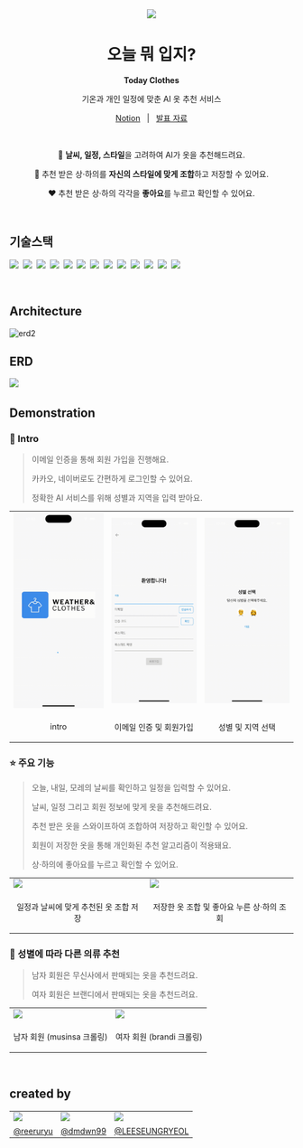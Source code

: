 <div align="center">

<img src="https://github.com/todayclothes/backend/assets/87798704/363e8346-3fac-47a7-abbb-16620e2eabd1" width=200 />


# 오늘 뭐 입지?

**Today Clothes**

기온과 개인 일정에 맞춘 AI 옷 추천 서비스

<p align=center>
  <a href="https://seat-choice.notion.site/d764a0c49d364c349e5cd35da124364c">Notion</a>
  &nbsp; | &nbsp; 
  <a href="https://drive.google.com/file/d/17s_BNsqvs_Oc18t9mrA4Z1vg6UThx9Ol/view?usp=sharing/">발표 자료</a>
</p>

<br/>

🤖 **날씨, 일정, 스타일**을 고려하여 AI가 옷을 추천해드려요.

👕 추천 받은 상·하의를 **자신의 스타일에 맞게 조합**하고 저장할 수 있어요.

❤ 추천 받은 상·하의 각각을 **좋아요**를 누르고 확인할 수 있어요.

</div>

<br/>

## 기술스택

<img src="https://img.shields.io/badge/Java11-007396?style=for-the-badge&logo=Java&logoColor=white">&nbsp;
<img src="https://img.shields.io/badge/Gradle-02303A?style=for-the-badge&logo=gradle&logoColor=white">&nbsp;
<img src="https://img.shields.io/badge/SpringBoot-6DB33F?style=for-the-badge&logo=SpringBoot&logoColor=white">&nbsp;
<img src="https://img.shields.io/badge/Spring Security-6DB33F?style=for-the-badge&logo=Springsecurity&logoColor=white">&nbsp;
<img src="https://img.shields.io/badge/Spring Data JPA-6DB33F?style=for-the-badge&logo=QueryDSL&logoColor=white">&nbsp;
<img src="https://img.shields.io/badge/QueryDSL-0094F5?style=for-the-badge&logo=QueryDSL&logoColor=white">&nbsp;
<img src="https://img.shields.io/badge/JWT-000000?style=for-the-badge&logo=jsonwebtokens&logoColor=white">&nbsp;
<img src="https://img.shields.io/badge/selenium-43B02A?style=for-the-badge&logo=selenium&logoColor=white">&nbsp;
<img src="https://img.shields.io/badge/MySQL-4479A1?style=for-the-badge&logo=MySQL&logoColor=white">&nbsp;
<img src="https://img.shields.io/badge/Redis-DC382D?style=for-the-badge&logo=Redis&logoColor=white">&nbsp;
<img src="https://img.shields.io/badge/AWS-232F3E?style=for-the-badge&logo=amazonaws&logoColor=white">&nbsp;
<img src="https://img.shields.io/badge/Docker-2496ED?style=for-the-badge&logo=docker&logoColor=white">&nbsp;
<img src="https://img.shields.io/badge/GitHub Actions-2088FF?style=for-the-badge&logo=githubactions&logoColor=white"><br>

<br/>

## Architecture
![erd2](https://github.com/todayclothes/backend/assets/87798704/384e6fd6-acf8-4871-9809-fd3c7e5daf37)

## ERD
<img src="https://github.com/todayclothes/backend/assets/87798704/455628e0-88f7-4819-bdd6-02ae7b81f03b" width=80%>

## Demonstration

### 🙌 Intro
> 이메일 인증을 통해 회원 가입을 진행해요.
> 
> 카카오, 네이버로도 간편하게 로그인할 수 있어요.
> 
> 정확한 AI 서비스를 위해 성별과 지역을 입력 받아요.

<table align=center>
  <tr>
    <td>
      <img src="./docs/assets/intro.gif" width="300"/>
    </td>
    <td>
      <img src="./docs/assets/sign-up.gif" width="300"/>
    </td>
    <td>
      <img src="./docs/assets/active.gif" width="300"/>
    </td>
  </tr>
  <tr>
    <td>
      <p align=center>intro</p>
    </td>
    <td>
      <p align=center>이메일 인증 및 회원가입</p>
    </td>
    <td>
      <p align=center>성별 및 지역 선택</p>
    </td>
  </tr>
</table>

### ⭐ 주요 기능
> 오늘, 내일, 모레의 날씨를 확인하고 일정을 입력할 수 있어요.
>
> 날씨, 일정 그리고 회원 정보에 맞게 옷을 추천해드려요.
> 
> 추천 받은 옷을 스와이프하여 조합하여 저장하고 확인할 수 있어요.
>
> 회원이 저장한 옷을 통해 개인화된 추천 알고리즘이 적용돼요.
>
> 상·하의에 좋아요를 누르고 확인할 수 있어요.

<table align=center>
  <tr>
    <td>
      <img src="./docs/assets/schedule.gif" width="300"/>
    </td>
    <td>
      <img src="./docs/assets/like.gif" width="300"/>
    </td>
  </tr>
  <tr>
    <td>
      <p align=center>일정과 날씨에 맞게 추천된 옷 조합 저장</p>
    </td>
    <td>
      <p align=center>저장한 옷 조합 및 좋아요 누른 상·하의 조회</p>
    </td>
  </tr>
</table>

### 👫 성별에 따라 다른 의류 추천
> 남자 회원은 무신사에서 판매되는 옷을 추천드려요.
>
> 여자 회원은 브랜디에서 판매되는 옷을 추천드려요.

<table align=center>
  <tr>
    <td>
      <img src="./docs/assets/male.gif" width="300"/>
    </td>
    <td>
      <img src="./docs/assets/female.gif" width="300"/>
    </td>
  </tr>
  <tr>
    <td>
      <p align=center>남자 회원 (musinsa 크롤링)</p>
    </td>
    <td>
      <p align=center>여자 회원 (brandi 크롤링)</p>
    </td>
  </tr>
</table>

<br/>

## created by

<table>
  <tr>
    <td>
      <img src="https://avatars.githubusercontent.com/reeruryu" width=150 />
    </td>
    <td>
      <img src="https://avatars.githubusercontent.com/dmdwn99" width=150 />
    </td>
    <td>
      <img src="https://avatars.githubusercontent.com/LEESEUNGRYEOL" width=150 />
    </td>
  </tr>
  <tr>
    <td align=center>
      <a href="https://github.com/reeruryu">@reeruryu</a>
    </td>
    <td align=center>
      <a href="https://github.com/dmdwn99">@dmdwn99</a>
    </td>
    <td align=center>
      <a href="https://github.com/LEESEUNGRYEOL">@LEESEUNGRYEOL</a>
    </td>
  </tr>
</table>

